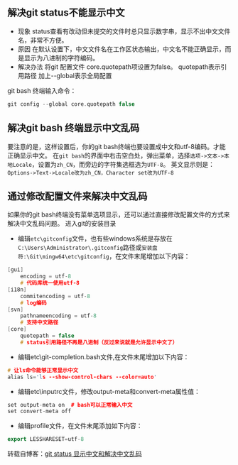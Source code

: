 ## 解决git status不能显示中文
- 现象
status查看有改动但未提交的文件时总只显示数字串，显示不出中文文件名，非常不方便。
- 原因 
在默认设置下，中文文件名在工作区状态输出，中文名不能正确显示，而是显示为八进制的字符编码。
- 解决办法 
将git 配置文件 core.quotepath项设置为false。 
quotepath表示引用路径 
加上--global表示全局配置

git bash 终端输入命令：
```cpp
git config --global core.quotepath false
```

## 解决git bash 终端显示中文乱码
要注意的是，这样设置后，你的git bash终端也要设置成中文和utf-8编码。才能正确显示中文。
在`git bash`的界面中右击空白处，弹出菜单，选择`选项->文本->本地Locale`，设置为`zh_CN`，而旁边的字符集选框选为`UTF-8`。
英文显示则是： 
`Options->Text->Locale改为zh_CN，Character set改为UTF-8`
## 通过修改配置文件来解决中文乱码
如果你的git bash终端没有菜单选项显示，还可以通过直接修改配置文件的方式来解决中文乱码问题。
进入git的安装目录
- 编辑`etc\gitconfig`文件，也有些windows系统是存放在`C:\Users\Administrator\.gitconfig`路径或`安装盘符:\Git\mingw64\etc\gitconfig`，在文件末尾增加以下内容：
```cpp
[gui]  
    encoding = utf-8  
    # 代码库统一使用utf-8  
[i18n]  
    commitencoding = utf-8  
    # log编码  
[svn]  
    pathnameencoding = utf-8  
    # 支持中文路径  
[core]
    quotepath = false 
    # status引用路径不再是八进制（反过来说就是允许显示中文了）
```
- 编辑etc\git-completion.bash文件,在文件末尾增加以下内容：
```cpp
# 让ls命令能够正常显示中文
alias ls='ls --show-control-chars --color=auto' 
```
- 编辑etc\inputrc文件，修改output-meta和convert-meta属性值：
```cpp
set output-meta on  # bash可以正常输入中文  
set convert-meta off  
```
- 编辑profile文件，在文件末尾添加如下内容：
```cpp
export LESSHARESET=utf-8
```

转载自博客：[git status 显示中文和解决中文乱码](https://blog.csdn.net/u012145252/article/details/81775362)